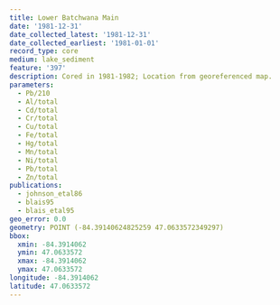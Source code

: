 ```yaml
---
title: Lower Batchwana Main
date: '1981-12-31'
date_collected_latest: '1981-12-31'
date_collected_earliest: '1981-01-01'
record_type: core
medium: lake_sediment
feature: '397'
description: Cored in 1981-1982; Location from georeferenced map.
parameters:
  - Pb/210
  - Al/total
  - Cd/total
  - Cr/total
  - Cu/total
  - Fe/total
  - Hg/total
  - Mn/total
  - Ni/total
  - Pb/total
  - Zn/total
publications:
  - johnson_etal86
  - blais95
  - blais_etal95
geo_error: 0.0
geometry: POINT (-84.39140624825259 47.0633572349297)
bbox:
  xmin: -84.3914062
  ymin: 47.0633572
  xmax: -84.3914062
  ymax: 47.0633572
longitude: -84.3914062
latitude: 47.0633572
---
```

